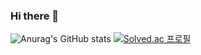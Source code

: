 ### Hi there 👋
![Anurag's GitHub stats](https://github-readme-stats.vercel.app/api?username=sucong2&show_icons=true&theme=dark)
[![Solved.ac
프로필](http://mazassumnida.wtf/api/v2/generate_badge?boj={sucong2})](https://solved.ac/{sucong2})
<!--
**sucong2/sucong2** is a ✨ _special_ ✨ repository because its `README.md` (this file) appears on your GitHub profile.

Here are some ideas to get you started:

- 🔭 I’m currently working on ...
- 🌱 I’m currently learning ...
- 👯 I’m looking to collaborate on ...
- 🤔 I’m looking for help with ...
- 💬 Ask me about ...
- 📫 How to reach me: ...
- 😄 Pronouns: ...
- ⚡ Fun fact: ...
-->
